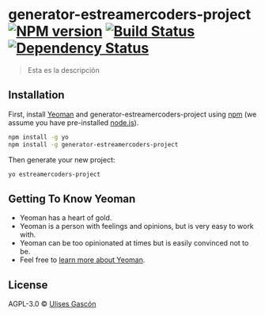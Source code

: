 # generator-estreamercoders-project [![NPM version][npm-image]][npm-url] [![Build Status][travis-image]][travis-url] [![Dependency Status][daviddm-image]][daviddm-url]
> Esta es la descripción

## Installation

First, install [Yeoman](http://yeoman.io) and generator-estreamercoders-project using [npm](https://www.npmjs.com/) (we assume you have pre-installed [node.js](https://nodejs.org/)).

```bash
npm install -g yo
npm install -g generator-estreamercoders-project
```

Then generate your new project:

```bash
yo estreamercoders-project
```

## Getting To Know Yeoman

 * Yeoman has a heart of gold.
 * Yeoman is a person with feelings and opinions, but is very easy to work with.
 * Yeoman can be too opinionated at times but is easily convinced not to be.
 * Feel free to [learn more about Yeoman](http://yeoman.io/).

## License

AGPL-3.0 © [Ulises Gascón](https://estreamercoders.dev)


[npm-image]: https://badge.fury.io/js/generator-estreamercoders-project.svg
[npm-url]: https://npmjs.org/package/generator-estreamercoders-project
[travis-image]: https://travis-ci.org/ulisesGascon/generator-estreamercoders-project.svg?branch=master
[travis-url]: https://travis-ci.org/ulisesGascon/generator-estreamercoders-project
[daviddm-image]: https://david-dm.org/ulisesGascon/generator-estreamercoders-project.svg?theme=shields.io
[daviddm-url]: https://david-dm.org/ulisesGascon/generator-estreamercoders-project
